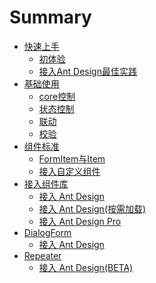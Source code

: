 # Summary

* [快速上手]()
   * [初体验](docs/easy/easy.md)
   * [接入Ant Design最佳实践](docs/easy/best-practise-antd.md)
* [基础使用]()
   * [core控制](docs/basic/core.md)
   * [状态控制](docs/basic/status.md)
   * [联动](docs/basic/relation.md)
   * [校验](docs/basic/validation.md)
* [组件标准]()
   * [FormItem与Item](docs/component/item.md)
   * [接入自定义组件](docs/component/custom.md)
* [接入组件库]()
   * [接入 Ant Design](docs/advanced/antd.md)
   * [接入 Ant Design(按需加载)](docs/advanced/antd-demand.md)
   * [接入 Ant Design Pro](docs/advanced/antd-pro-demand.md)
* [DialogForm]()
   * [接入 Ant Design](docs/dialog/antd.md)
* [Repeater]()
   * [接入 Ant Design(BETA)](docs/repeater/antd.md)
